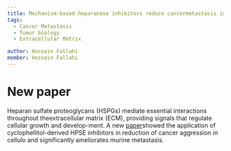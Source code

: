 ```yaml
---
title: Mechanism-based heparanase inhibitors reduce cancermetastasis in vivo
tags:
  - Cancer Metastasis
  - Tumor biology
  - Extracellular Matrix

author: Hossein Fallahi
member: Hossein Fallahi
---
```


# New paper 
Heparan sulfate proteoglycans (HSPGs) mediate essential interactions throughout theextracellular matrix (ECM), providing signals that regulate cellular growth and develop-ment. 
A new [paper](https://www.pnas.org/doi/10.1073/pnas.2203167119)showed the application  of  cyclophellitol-derived  HPSE  inhibitors  in reduction of cancer aggression in cellulo and significantly ameliorates murine metastasis.
